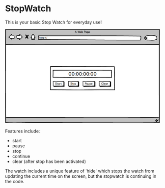 # StopWatch

This is your basic Stop Watch for everyday use!

![Stopwatch mockup](https://github.com/shireenzoaby/stopWatch/blob/mockupToREADME/Stopwatch.png)

Features include:
- start
- pause
- stop
- continue
- clear (after stop has been activated)

The watch includes a unique feature of 'hide' which stops the watch from updating
the current time on the screen, but the stopwatch is continuing in the code.

